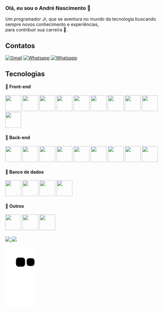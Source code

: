 ### Olá, eu sou o André Nascimento 👦
Um programador Jr, que se aventura no mundo da tecnologia buscando sempre novos conhecimento e experiências,<br> para contribuir sua carreira :dart:. 

## Contatos
[![Gmail](https://img.shields.io/badge/Gmail-D14836?style=for-the-badge&logo=gmail&logoColor=white)](andresilvay6@gmail.com)
[![Whatsapp](https://img.shields.io/badge/WhatsApp-25D366?style=for-the-badge&logo=whatsapp&logoColor=white)]()
[![Whatsapp](https://img.shields.io/badge/LinkedIn-0077B5?style=for-the-badge&logo=linkedin&logoColor=white)]()

## Tecnologias
#### :beginner: Front-end
<div>
<img width="50" height="50" src="https://cdn.jsdelivr.net/gh/devicons/devicon/icons/bootstrap/bootstrap-original-wordmark.svg" />
<img width="50" height="50" src="https://cdn.jsdelivr.net/gh/devicons/devicon/icons/css3/css3-original-wordmark.svg" />
<img width="50" height="50" src="https://cdn.jsdelivr.net/gh/devicons/devicon/icons/html5/html5-original-wordmark.svg" />
<img width="50" height="50" src="https://cdn.jsdelivr.net/gh/devicons/devicon/icons/javascript/javascript-original.svg" />
<img width="50" height="50" src="https://cdn.jsdelivr.net/gh/devicons/devicon/icons/jquery/jquery-original-wordmark.svg" />
<img width="50" height="50" src="https://cdn.jsdelivr.net/gh/devicons/devicon/icons/sass/sass-original.svg" />
<img width="50" height="50" src="https://cdn.jsdelivr.net/gh/devicons/devicon/icons/vuejs/vuejs-original-wordmark.svg" />
<img width="50" height="50" src="https://cdn.jsdelivr.net/gh/devicons/devicon/icons/react/react-original-wordmark.svg" />
<img width="50" height="50" src="https://cdn.jsdelivr.net/gh/devicons/devicon/icons/flutter/flutter-original.svg" />
<img width="50" height="50" src="https://cdn.jsdelivr.net/gh/devicons/devicon/icons/angularjs/angularjs-original.svg" />
</div>

#### :beginner: Back-end
<div>
<img width="50" height="50" src="https://cdn.jsdelivr.net/gh/devicons/devicon/icons/composer/composer-original.svg" /> 
<img width="50" height="50" src="https://cdn.jsdelivr.net/gh/devicons/devicon/icons/dot-net/dot-net-original-wordmark.svg" />  
<img width="50" height="50" src="https://cdn.jsdelivr.net/gh/devicons/devicon/icons/laravel/laravel-plain-wordmark.svg" /> 
<img width="50" height="50" src="https://cdn.jsdelivr.net/gh/devicons/devicon/icons/nodejs/nodejs-original.svg" /> 
<img width="50" height="50" src="https://cdn.jsdelivr.net/gh/devicons/devicon/icons/php/php-original.svg" /> 
<img width="50" height="50" src="https://cdn.jsdelivr.net/gh/devicons/devicon/icons/python/python-original.svg" />
<img width="50" height="50" src="https://cdn.jsdelivr.net/gh/devicons/devicon/icons/symfony/symfony-original.svg" />
<img width="50" height="50" src="https://cdn.jsdelivr.net/gh/devicons/devicon/icons/wordpress/wordpress-original.svg" />
<img width="50" height="50" src="https://cdn.jsdelivr.net/gh/devicons/devicon/icons/csharp/csharp-original.svg" />
</div>

#### :beginner: Banco de dados
<div>
<img width="50" height="50" src="https://cdn.jsdelivr.net/gh/devicons/devicon/icons/mysql/mysql-original.svg" />
<img width="50" height="50" src="https://cdn.jsdelivr.net/gh/devicons/devicon/icons/postgresql/postgresql-original-wordmark.svg" />
<img width="50" height="50" src="https://cdn.jsdelivr.net/gh/devicons/devicon/icons/mongodb/mongodb-original-wordmark.svg" />
<img width="50" height="50" src="https://cdn.jsdelivr.net/gh/devicons/devicon/icons/microsoftsqlserver/microsoftsqlserver-plain.svg" />
</div>

#### :beginner: Outros
<div>
<img width="50" height="50" src="https://cdn.jsdelivr.net/gh/devicons/devicon/icons/docker/docker-original-wordmark.svg" />
<img width="50" height="50" src="https://cdn.jsdelivr.net/gh/devicons/devicon/icons/git/git-original.svg" />
<img width="50" height="50" src="https://cdn.jsdelivr.net/gh/devicons/devicon/icons/filezilla/filezilla-plain.svg" />

</div>

<br>
<div>
<a href="https://github.com/andre20022">
<img height="180em" src="https://github-readme-stats.vercel.app/api/top-langs/?username=andre20022&layout=compact&langs_count=7&theme=swift"/>
<img height="180em" src="https://github-readme-stats.vercel.app/api?username=andre20022&show_icons=true&theme=swift&include_all_commits=true&count_private=true"/>
</div>

![Snake animation](https://github.com/andre20022/andre20022/blob/output/github-contribution-grid-snake.svg)
